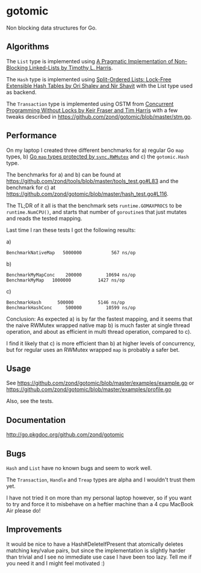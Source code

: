 # gotomic

Non blocking data structures for Go.

## Algorithms

The `List` type is implemented using [A Pragmatic Implementation of Non-Blocking Linked-Lists by Timothy L. Harris](http://www.timharris.co.uk/papers/2001-disc.pdf).

The `Hash` type is implemented using [Split-Ordered Lists: Lock-Free Extensible Hash Tables by Ori Shalev and Nir Shavit](http://www.cs.ucf.edu/~dcm/Teaching/COT4810-Spring2011/Literature/SplitOrderedLists.pdf) with the List type used as backend.

The `Transaction` type is implemented using OSTM from [Concurrent Programming Without Locks by Keir Fraser and Tim Harris](http://www.cl.cam.ac.uk/research/srg/netos/papers/2007-cpwl.pdf) with a few tweaks described in https://github.com/zond/gotomic/blob/master/stm.go.

## Performance

On my laptop I created three different benchmarks for a) regular Go `map` types, b) [Go `map` types protected by `sync.RWMutex`](https://github.com/zond/tools/blob/master/tools.go#L142) and c) the `gotomic.Hash` type.

The benchmarks for a) and b) can be found at https://github.com/zond/tools/blob/master/tools_test.go#L83 and the benchmark for c) at https://github.com/zond/gotomic/blob/master/hash_test.go#L116.

The TL;DR of it all is that the benchmark sets `runtime.GOMAXPROCS` to be `runtime.NumCPU()`, and starts that number of `goroutine`s that just mutates and reads the tested mapping.

Last time I ran these tests I got the following results:

a)

    BenchmarkNativeMap	 5000000	       567 ns/op

b)

    BenchmarkMyMapConc	  200000	     10694 ns/op
    BenchmarkMyMap	 1000000	      1427 ns/op

c)

    BenchmarkHash      500000	      5146 ns/op
    BenchmarkHashConc	  500000	     10599 ns/op

Conclusion: As expected a) is by far the fastest mapping, and it seems that the naive RWMutex wrapped native map b) is much faster at single thread operation, and about as efficient in multi thread operation, compared to c).

I find it likely that c) is more efficient than b) at higher levels of concurrency, but for regular uses an RWMutex wrapped `map` is probably a safer bet.

## Usage

See https://github.com/zond/gotomic/blob/master/examples/example.go or https://github.com/zond/gotomic/blob/master/examples/profile.go

Also, see the tests.

## Documentation

http://go.pkgdoc.org/github.com/zond/gotomic

## Bugs

`Hash` and `List` have no known bugs and seem to work well.

The `Transaction`, `Handle` and `Treap` types are alpha and I wouldn't trust them yet.

I have not tried it on more than my personal laptop however, so if you want to try and force it to misbehave on a heftier machine than a 4 cpu MacBook Air please do!

## Improvements

It would be nice to have a Hash#DeleteIfPresent that atomically deletes matching key/value pairs, but since the implementation is slightly harder than trivial and I see no immediate use case I have been too lazy. Tell me if you need it and I might feel motivated :)
